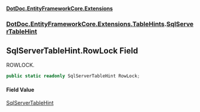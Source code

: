 #### [DotDoc\.EntityFrameworkCore\.Extensions](Home 'Home')
### [DotDoc\.EntityFrameworkCore\.Extensions\.TableHints](DotDoc.EntityFrameworkCore.Extensions.TableHints 'DotDoc\.EntityFrameworkCore\.Extensions\.TableHints').[SqlServerTableHint](SqlServerTableHint 'DotDoc\.EntityFrameworkCore\.Extensions\.TableHints\.SqlServerTableHint')

## SqlServerTableHint\.RowLock Field

ROWLOCK\.

```csharp
public static readonly SqlServerTableHint RowLock;
```

#### Field Value
[SqlServerTableHint](SqlServerTableHint 'DotDoc\.EntityFrameworkCore\.Extensions\.TableHints\.SqlServerTableHint')